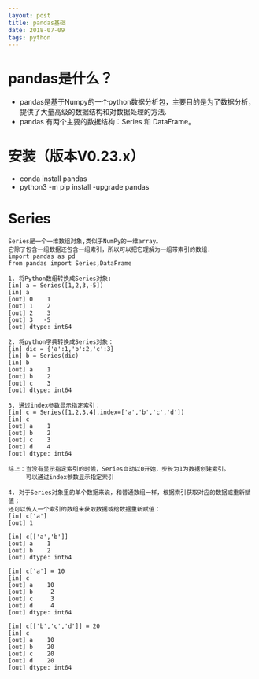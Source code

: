 ```yaml
---
layout: post
title: pandas基础
date: 2018-07-09
tags: python
---
```

# pandas是什么？
- pandas是基于Numpy的一个python数据分析包，主要目的是为了数据分析，提供了大量高级的数据结构和对数据处理的方法.
- pandas 有两个主要的数据结构：Series 和 DataFrame。
# 安装（版本V0.23.x）
- conda install pandas
- python3 -m pip install -upgrade pandas
# Series
    Series是一个一维数组对象,类似于NumPy的一维array。
    它除了包含一组数据还包含一组索引，所以可以把它理解为一组带索引的数组.
    import pandas as pd
    from pandas import Series,DataFrame

    1. 将Python数组转换成Series对象:
    [in] a = Series([1,2,3,-5])
    [in] a
    [out] 0    1
    [out] 1    2
    [out] 2    3
    [out] 3   -5
    [out] dtype: int64

    2. 将python字典转换成Series对象：
    [in] dic = {'a':1,'b':2,'c':3}
    [in] b = Series(dic)
    [in] b
    [out] a    1
    [out] b    2
    [out] c    3
    [out] dtype: int64

    3. 通过index参数显示指定索引：
    [in] c = Series([1,2,3,4],index=['a','b','c','d'])
    [in] c
    [out] a    1
    [out] b    2
    [out] c    3
    [out] d    4
    [out] dtype: int64

    综上：当没有显示指定索引的时候，Series自动以0开始，步长为1为数据创建索引。
         可以通过index参数显示指定索引

    4. 对于Series对象里的单个数据来说，和普通数组一样，根据索引获取对应的数据或重新赋值；
    还可以传入一个索引的数组来获取数据或给数据重新赋值：
    [in] c['a']
    [out] 1

    [in] c[['a','b']]
    [out] a    1
    [out] b    2
    [out] dtype: int64

    [in] c['a'] = 10
    [in] c
    [out] a    10
    [out] b     2
    [out] c     3
    [out] d     4
    [out] dtype: int64

    [in] c[['b','c','d']] = 20
    [in] c
    [out] a    10
    [out] b    20
    [out] c    20
    [out] d    20
    [out] dtype: int64